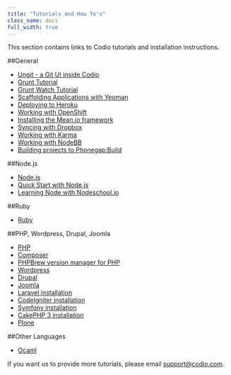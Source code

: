```yaml
---
title: "Tutorials and How To's"
class_name: docs
full_width: true
---
```


This section contains links to Codio tutorials and installation instructions.

##General
- [Ungit - a Git UI inside Codio](/docs/specifics/ungit)
- [Grunt Tutorial](/docs/specifics/grunt)
- [Grunt Watch Tutorial](/docs/specifics/grunt-watch)
- [Scaffolding Applications with Yeoman](/docs/specifics/yeoman)
- [Deploying to Heroku](/docs/specifics/heroku)
- [Working with OpenShift](/docs/specifics/openshift)
- [Installing the Mean.io framework](/docs/specifics/meanio)
- [Syncing with Dropbox](/docs/specifics/dropbox)
- [Working with Karma](/docs/specifics/karma)
- [Working with NodeBB](/docs/specifics/nodebb)
- [Building projects to Phonegap:Build](/docs/specifics/phonegapbuild)


##Node.js
- [Node.js](/docs/specifics/node)
- [Quick Start with Node.js](/docs/specifics/quick-node)
- [Learning Node with Nodeschool.io](/docs/specifics/nodeschool)

##Ruby
- [Ruby](/docs/specifics/ruby)

##PHP, Wordpress, Drupal, Joomla
- [PHP](/docs/specifics/php)
- [Composer](/docs/specifics/composer)
- [PHPBrew version manager for PHP](/docs/specifics/php-brew)
- [Wordpress](/docs/specifics/wordpress)
- [Drupal](/docs/specifics/drupal)
- [Joomla](/docs/specifics/joomla)
- [Laravel installation](/docs/specifics/laravel)
- [CodeIgniter installation](/docs/specifics/codeigniter)
- [Symfony installation](/docs/specifics/symfony)
- [CakePHP 3 installation](/docs/specifics/cakephp)
- [Plone](/docs/specifics/plone)

##Other Languages
- [Ocaml](/docs/specifics/ocaml)

If you want us to provide more tutorials, please email [support@codio.com](mailto:support@codio.com).
